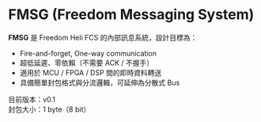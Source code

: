 # FMSG (Freedom Messaging System)

**FMSG** 是 Freedom Heli FCS 的內部訊息系統，設計目標為：

- Fire-and-forget, One-way communication
- 超低延遲、零依賴（不需要 ACK / 不握手）
- 適用於 MCU / FPGA / DSP 間的即時資料轉送
- 具備簡單封包格式與分流邏輯，可延伸為分散式 Bus

目前版本：v0.1  
封包大小：1 byte（8 bit）
